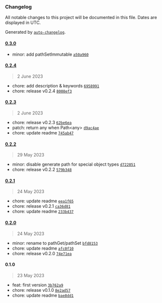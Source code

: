 ### Changelog

All notable changes to this project will be documented in this file. Dates are displayed in UTC.

Generated by [`auto-changelog`](https://github.com/CookPete/auto-changelog).

#### [0.3.0](https://github.com/react-earth/object-standard-path/compare/0.2.4...0.3.0)

- minor: add pathSetImmutable [`a50a960`](https://github.com/react-earth/object-standard-path/commit/a50a9605016ddad559a70193b36ccaa80cb8ee18)

#### [0.2.4](https://github.com/react-earth/object-standard-path/compare/0.2.3...0.2.4)

> 2 June 2023

- chore: add description & keywords [`6958991`](https://github.com/react-earth/object-standard-path/commit/69589915271e67f3caded1addc7db44360708d9d)
- chore: release v0.2.4 [`8008ef3`](https://github.com/react-earth/object-standard-path/commit/8008ef34160214469a4cae193d29b78dccaa7f98)

#### [0.2.3](https://github.com/react-earth/object-standard-path/compare/0.2.2...0.2.3)

> 2 June 2023

- chore: release v0.2.3 [`62be6ea`](https://github.com/react-earth/object-standard-path/commit/62be6eab5fd15954905e67833707923639d66801)
- patch: return any when Path&lt;any&gt; [`d9ac4ae`](https://github.com/react-earth/object-standard-path/commit/d9ac4aea86fcacb4706162220d9eb01315316067)
- chore: update readme [`745ab47`](https://github.com/react-earth/object-standard-path/commit/745ab472e26408afbd8d54cba2cf1f5ff5a8b491)

#### [0.2.2](https://github.com/react-earth/object-standard-path/compare/0.2.1...0.2.2)

> 29 May 2023

- minor: disable generate path for special object types [`d722851`](https://github.com/react-earth/object-standard-path/commit/d7228515934bb83df6529a21c974c4ec59aaaa05)
- chore: release v0.2.2 [`579b348`](https://github.com/react-earth/object-standard-path/commit/579b348f76c7df05eeb0d1db9a5f1a947de6ac72)

#### [0.2.1](https://github.com/react-earth/object-standard-path/compare/0.2.0...0.2.1)

> 24 May 2023

- chore: update readme [`eea1f65`](https://github.com/react-earth/object-standard-path/commit/eea1f65733c7cc8845fed97b3605c8e55da2eeef)
- chore: release v0.2.1 [`ca36d81`](https://github.com/react-earth/object-standard-path/commit/ca36d81dc8180873367e7d1be6d346450cba40b7)
- chore: update readme [`233b437`](https://github.com/react-earth/object-standard-path/commit/233b43745ef9269f5a9a9c42bfa69cb6df8b86eb)

#### [0.2.0](https://github.com/react-earth/object-standard-path/compare/0.1.0...0.2.0)

> 24 May 2023

- minor: rename to pathGet/pathSet [`bfd8153`](https://github.com/react-earth/object-standard-path/commit/bfd8153b073ae4aeb286f1d0d753831e2e384c60)
- chore: update readme [`afc0f10`](https://github.com/react-earth/object-standard-path/commit/afc0f108a5b3cb3f4fb8be5414a9f9d1db971cfc)
- chore: release v0.2.0 [`74e71ea`](https://github.com/react-earth/object-standard-path/commit/74e71ea9f3b0256165466901dea5539963fcda6b)

#### 0.1.0

> 23 May 2023

- feat: first version [`3b762a9`](https://github.com/react-earth/object-standard-path/commit/3b762a92cb8682ac77a1e96dbe394055faaf293c)
- chore: release v0.1.0 [`8e2ad57`](https://github.com/react-earth/object-standard-path/commit/8e2ad5786d95847db8e7fcddb812fb4e67bcbe93)
- chore: update readme [`bae8dd1`](https://github.com/react-earth/object-standard-path/commit/bae8dd1583d6784f0573500bf1920c2c6dcd7288)
